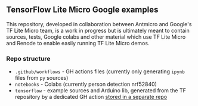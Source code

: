 ## TensorFlow Lite Micro Google examples

This repository, developed in collaboration between Antmicro and Google's TF Lite Micro team, is a work in progress but is ultimately meant to contain sources, tests, Google colabs and other material which use TF Lite Micro and Renode to enable easily running TF Lite Micro demos.

### Repo structure

* `.github/workflows` - GH actions files (currently only generating `ipynb` files from `py` sources)
* `notebooks` - Colabs (currently person detection nrf52840)
* `tensorflow` - example sources and Arduino lib, generated from the TF repository by a dedicated GH action [stored in a separate repo](https://github.com/antmicro/tensorflow-examples-generator)
